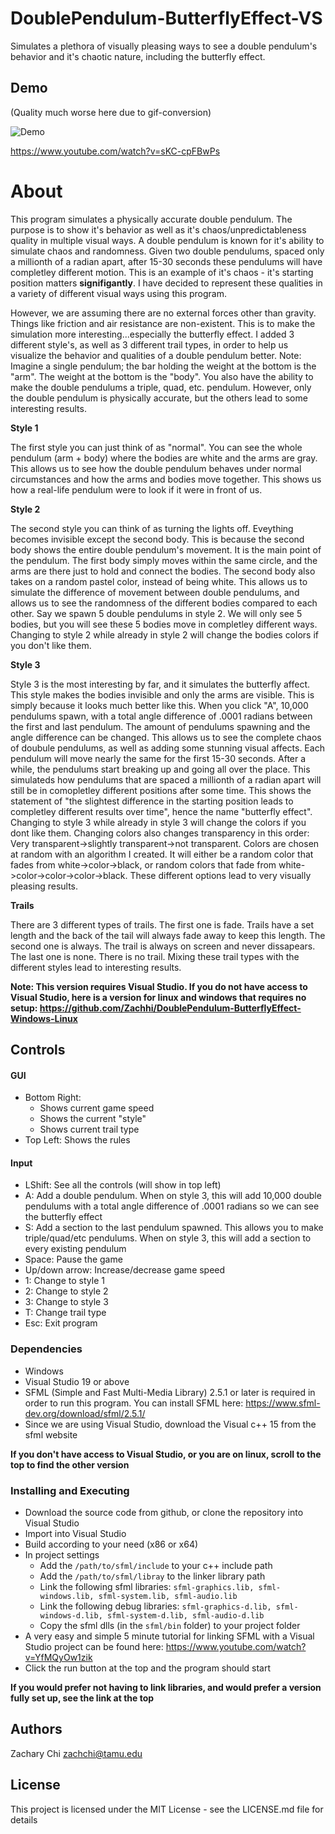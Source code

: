 # DoublePendulum-ButterflyEffect-VS
Simulates a plethora of visually pleasing ways to see a double pendulum's behavior and it's chaotic nature, including the butterfly effect.

## Demo

(Quality much worse here due to gif-conversion)

![Demo](https://github.com/Zachhi/DoublePendulum-ButterflyEffect-VS/blob/master/pendulumDemoGif.gif)

https://www.youtube.com/watch?v=sKC-cpFBwPs

# About

This program simulates a physically accurate double pendulum. The purpose is to show it's behavior as well as it's chaos/unpredictableness quality in multiple visual ways. A double pendulum is known for it's ability to simulate chaos and randomness. Given two double pendulums, spaced only a millionth of a radian apart, after 15-30 seconds these pendulums will have completley different motion. This is an example of it's chaos - it's starting position matters **signifigantly**. I have decided to represent these qualities in a variety of different visual ways using this program. 

However, we are assuming there are no external forces other than gravity. Things like friction and air resistance are non-existent. This is to make the simulation more interesting...especially the butterfly effect. I added 3 different style's, as well as 3 different trail types, in order to help us visualize the behavior and qualities of a double pendulum better. Note: Imagine a single pendulum; the bar holding the weight at the bottom is the "arm". The weight at the bottom is the "body". You also have the ability to make the double pendulums a triple, quad, etc. pendulum. However, only the double pendulum is physically accurate, but the others lead to some interesting results.

**Style 1**

The first style you can just think of as "normal". You can see the whole pendulum (arm + body) where the bodies are white and the arms are gray. This allows us to see how the double pendulum behaves under normal circumstances and how the arms and bodies move together. This shows us how a real-life pendulum were to look if it were in front of us.

**Style 2**

The second style you can think of as turning the lights off. Eveything becomes invisible except the second body. This is because the second body shows the entire double pendulum's movement. It is the main point of the pendulum. The first body simply moves within the same circle, and the arms are there just to hold and connect the bodies. The second body also takes on a random pastel color, instead of being white. This allows us to simulate the difference of movement between double pendulums, and allows us to see the randomness of the different bodies compared to each other. Say we spawn 5 double pendulums in style 2. We will only see 5 bodies, but you will see these 5 bodies move in completley different ways. Changing to style 2 while already in style 2 will change the bodies colors if you don't like them.

**Style 3**

Style 3 is the most interesting by far, and it simulates the butterfly affect. This style makes the bodies invisible and only the arms are visible. This is simply because it looks much better like this. When you click "A", 10,000 pendulums spawn, with a total angle difference of .0001 radians between the first and last pendulum. The amount of pendulums spawning and the angle difference can be changed. This allows us to see the complete chaos of doubule pendulums, as well as adding some stunning visual affects. Each pendulum will move nearly the same for the first 15-30 seconds. After a while, the pendulums start breaking up and going all over the place. This simulateds how pendulums that are spaced a millionth of a radian apart  will still be in comopletley different positions after some time. This shows the statement of "the slightest difference in the starting position leads to completley different results over time", hence the name "butterfly effect". Changing to style 3 while already in style 3 will change the colors if you dont like them. Changing colors also changes transparency in this order: Very transparent->slightly transparent->not transparent. Colors are chosen at random with an algorithm I created. It will either be a random color that fades from white->color->black, or random colors that fade from white->color->color->color->black. These different options lead to very visually pleasing results.

**Trails**

There are 3 different types of trails. The first one is fade. Trails have a set length and the back of the tail will always fade away to keep this length. The second one is always. The trail is always on screen and never dissapears. The last one is none. There is no trail. Mixing these trail types with the different styles lead to interesting results.

**Note: This version requires Visual Studio. If you do not have access to Visual Studio, here is a version for linux and windows that requires no setup: https://github.com/Zachhi/DoublePendulum-ButterflyEffect-Windows-Linux**

## Controls

#### GUI
* Bottom Right:
  * Shows current game speed
  * Shows the current "style"
  * Shows current trail type
* Top Left: Shows the rules

#### Input
* LShift: See all the controls (will show in top left)
* A: Add a double pendulum. When on style 3, this will add 10,000 double pendulums with a total angle difference of .0001 radians so we can see the butterfly effect
* S: Add a section to the last pendulum spawned. This allows you to make triple/quad/etc pendulums. When on style 3, this will add a section to every existing pendulum
* Space: Pause the game
* Up/down arrow: Increase/decrease game speed
* 1: Change to style 1
* 2: Change to style 2
* 3: Change to style 3
* T: Change trail type
* Esc: Exit program

### Dependencies

* Windows
* Visual Studio 19 or above
* SFML (Simple and Fast Multi-Media Library) 2.5.1 or later is required in order to run this program. You can install SFML here: https://www.sfml-dev.org/download/sfml/2.5.1/
* Since we are using Visual Studio, download the Visual c++ 15 from the sfml website

**If you don't have access to Visual Studio, or you are on linux, scroll to the top to find the other version**

### Installing and Executing

* Download the source code from github, or clone the repository into Visual Studio
* Import into Visual Studio
* Build according to your need (x86 or x64)
* In project settings
  * Add the `/path/to/sfml/include` to your c++ include path
  * Add the `/path/to/sfml/libray` to the linker library path
  * Link the following sfml libraries: `sfml-graphics.lib, sfml-windows.lib, sfml-system.lib, sfml-audio.lib`
  * Link the following debug libraries: `sfml-graphics-d.lib, sfml-windows-d.lib, sfml-system-d.lib, sfml-audio-d.lib`
  * Copy the sfml dlls (in the `sfml/bin` folder) to your project folder
* A very easy and simple 5 minute tutorial for linking SFML with a Visual Studio project can be found here: https://www.youtube.com/watch?v=YfMQyOw1zik
* Click the run button at the top and the program should start

**If you would prefer not having to link libraries, and would prefer a version fully set up, see the link at the top**

## Authors

Zachary Chi
zachchi@tamu.edu

## License

This project is licensed under the MIT License - see the LICENSE.md file for details
